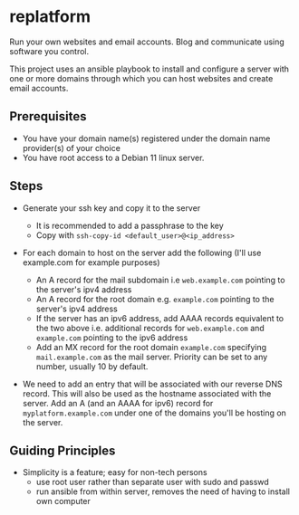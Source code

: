 # replatform

Run your own websites and email accounts. Blog and communicate using
software you control.

This project uses an ansible playbook to install and configure a server
with one or more domains through which you can host websites and
create email accounts.

## Prerequisites

- You have your domain name(s) registered under the domain name
  provider(s) of your choice
- You have root access to a Debian 11 linux server.

## Steps
- Generate your ssh key and copy it to the server
  - It is recommended to add a passphrase to the key
  - Copy with `ssh-copy-id <default_user>@<ip_address>`

- For each domain to host on the server add the following (I'll use
  example.com for example purposes)
  - An A record for the mail subdomain i.e `web.example.com` pointing
    to the server's ipv4 address
  - An A record for the root domain e.g. `example.com` pointing to the
    server's ipv4 address
  - If the server has an ipv6 address, add AAAA records equivalent to
    the two above i.e. additional records for `web.example.com` and
    `example.com` pointing to the ipv6 address
  - Add an MX record for the root domain `example.com` specifying
    `mail.example.com` as the mail server. Priority can be set to
	any number, usually 10 by default.

- We need to add an entry that will be associated with our reverse DNS
  record. This will also be used as the hostname associated with the
  server. Add an A (and an AAAA for ipv6) record for
  `myplatform.example.com` under one of the domains you'll be hosting
  on the server.
  

## Guiding Principles
- Simplicity is a feature; easy for non-tech persons
  - use root user rather than separate user with sudo and passwd
  - run ansible from within server, removes the need of having to
    install own computer
